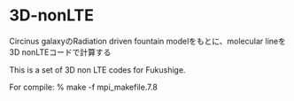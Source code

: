 # 3D-nonLTE
Circinus galaxyのRadiation driven fountain modelをもとに、molecular lineを3D nonLTEコードで計算する 

This is a set of 3D non LTE codes for Fukushige.

For compile: % make -f mpi_makefile.7.8
